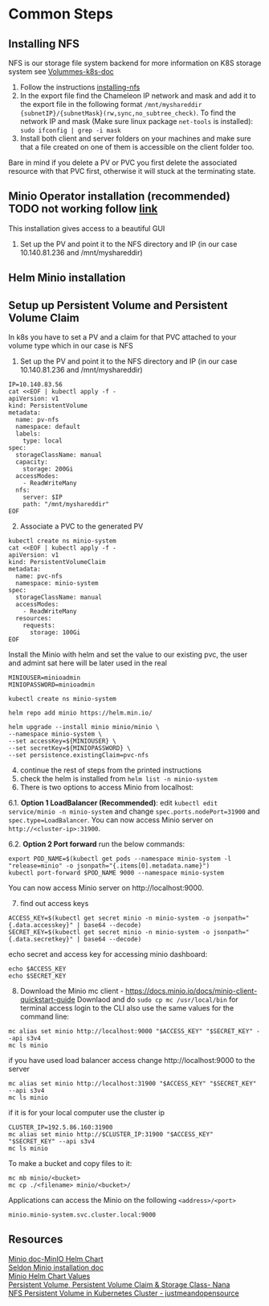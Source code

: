 # Common Steps
## Installing NFS
NFS is our storage file system backend for more information on K8S storage system see [Volummes-k8s-doc](https://kubernetes.io/docs/concepts/storage/volumes/)

1. Follow the instructions [installing-nfs](https://cloud.netapp.com/blog/azure-anf-blg-linux-nfs-server-how-to-set-up-server-and-client)
2. In the export file find the Chameleon IP network and mask and add it to the export file in the following format `/mnt/myshareddir {subnetIP}/{subnetMask}(rw,sync,no_subtree_check)`. To find the network IP and mask (Make sure linux package `net-tools` is installed):
`
sudo ifconfig | grep -i mask
`
3. Install both client and server folders on your machines and make sure that a file created on one of them is accessible on the client folder too.


Bare in mind if you delete a PV or PVC you first delete the associated resource with that PVC first, otherwise it will stuck at the terminating state.

## Minio Operator installation (recommended) TODO not working follow [link](https://github.com/minio/operator)
This installation gives access to a beautiful GUI
1. Set up the PV and point it to the NFS directory and IP (in our case 10.140.81.236 and /mnt/myshareddir)


## Helm Minio installation

## Setup up Persistent Volume and Persistent Volume Claim
In k8s you have to set a PV and a claim for that PVC attached to your volume type which in our case is NFS
1. Set up the PV and point it to the NFS directory and IP (in our case 10.140.81.236 and /mnt/myshareddir)
```
IP=10.140.83.56
cat <<EOF | kubectl apply -f -
apiVersion: v1
kind: PersistentVolume
metadata:
  name: pv-nfs
  namespace: default
  labels:
    type: local
spec:
  storageClassName: manual
  capacity:
    storage: 200Gi
  accessModes:
    - ReadWriteMany
  nfs:
    server: $IP
    path: "/mnt/myshareddir"
EOF
```
2. Associate a PVC to the generated PV
```
kubectl create ns minio-system
cat <<EOF | kubectl apply -f -
apiVersion: v1
kind: PersistentVolumeClaim
metadata:
  name: pvc-nfs
  namespace: minio-system
spec:
  storageClassName: manual
  accessModes:
    - ReadWriteMany
  resources:
    requests:
      storage: 100Gi
EOF
```

Install the Minio with helm and set the value to our existing pvc, the user and admint sat here will be later used in the real

```
MINIOUSER=minioadmin
MINIOPASSWORD=minioadmin

kubectl create ns minio-system

helm repo add minio https://helm.min.io/

helm upgrade --install minio minio/minio \
--namespace minio-system \
--set accessKey=${MINIOUSER} \
--set secretKey=${MINIOPASSWORD} \
--set persistence.existingClaim=pvc-nfs
```

4. continue the rest of steps from the printed instructions
5. check the helm is installed from `helm list -n minio-system`
6. There is two options to access Minio from localhost:

6.1. **Option 1 LoadBalancer (Recommended)**: edit `kubectl edit service/minio -n minio-system` and change `spec.ports.nodePort=31900` and `spec.type=LoadBalancer`. You can now access Minio server on `http://<cluster-ip>:31900`.

6.2. **Option 2 Port forward** run the below commands:

```
export POD_NAME=$(kubectl get pods --namespace minio-system -l "release=minio" -o jsonpath="{.items[0].metadata.name}")
kubectl port-forward $POD_NAME 9000 --namespace minio-system
```
You can now access Minio server on http://localhost:9000.


7. find out access keys
```
ACCESS_KEY=$(kubectl get secret minio -n minio-system -o jsonpath="{.data.accesskey}" | base64 --decode)
SECRET_KEY=$(kubectl get secret minio -n minio-system -o jsonpath="{.data.secretkey}" | base64 --decode)
```
echo secret and access key for accessing minio dashboard:
```
echo $ACCESS_KEY
echo $SECRET_KEY
```

8. Download the Minio mc client - https://docs.minio.io/docs/minio-client-quickstart-guide Downlaod and do `sudo cp mc /usr/local/bin` for terminal access login to the CLI
also use the same values for the command line:
```
mc alias set minio http://localhost:9000 "$ACCESS_KEY" "$SECRET_KEY" --api s3v4
mc ls minio
```
if you have used load balancer access change http://localhost:9000 to the server
```
mc alias set minio http://localhost:31900 "$ACCESS_KEY" "$SECRET_KEY" --api s3v4
mc ls minio
```
if it is for your local computer use the cluster ip
```
CLUSTER_IP=192.5.86.160:31900
mc alias set minio http://$CLUSTER_IP:31900 "$ACCESS_KEY" "$SECRET_KEY" --api s3v4
mc ls minio
```
To make a bucket and copy files to it:

```
mc mb minio/<bucket>
mc cp ./<filename> minio/<bucket>/
```

Applications can access the Minio on the following `<address>/<port>`
```
minio.minio-system.svc.cluster.local:9000
```

## Resources
[Minio doc-MinIO Helm Chart](https://github.com/minio/minio/tree/master/helm/minio) \
[Seldon Minio installation doc](https://deploy.seldon.io/en/v1.2/contents/getting-started/production-installation/minio.html) \
[Minio Helm Chart Values](https://github.com/minio/minio/blob/master/helm/minio/values.yaml) \
[Persistent Volume, Persistent Volume Claim & Storage Class- Nana](https://youtu.be/0swOh5C3OVM) \
[NFS Persistent Volume in Kubernetes Cluster - justmeandopensource](https://youtu.be/to14wmNmRCI)

